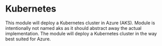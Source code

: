 # Kubernetes

This module will deploy a Kubernetes cluster in Azure (AKS). Module is intentionally not named aks as it should abstract away the actual implementation. The module will deploy a Kubernetes cluster in the way best suited for Azure.


